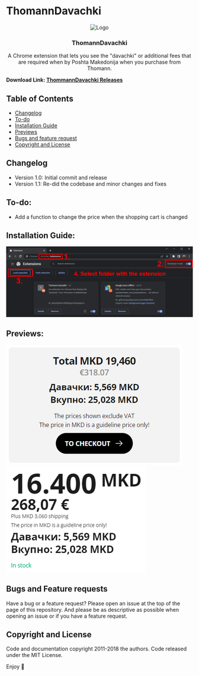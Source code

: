 # ThomannDavachki


<p align="center">
  <img src="misc/logo.png" alt="Logo" width=128 height=128>

  <h3 align="center">ThomannDavachki</h3>

  <p align="center">
    A Chrome extension that lets you see the "davachki" or additional fees that are required when by Poshta Makedonija when you purchase from Thomann.
  </p>
</p>

**Download Link: [ThommannDavachki Releases](https://github.com/AndrejStojkovic/ThomannDavachki/releases/tag/Releases)**

## Table of Contents

- [Changelog](#changelog) 
- [To-do](#to-do) 
- [Installation Guide](#installation-guide) 
- [Previews](#previews) 
- [Bugs and feature request](#bugs-and-feature-requests)
- [Copyright and License](#copyright-and-license)

## Changelog
- Version 1.0: Initial commit and release
- Version 1.1: Re-did the codebase and minor changes and fixes

## To-do:
- Add a function to change the price when the shopping cart is changed

## Installation Guide:
<img src='misc/installation.png' />

## Previews:
<img src='misc/preview1.png' />
<img src='misc/preview2.png' />

## Bugs and Feature requests
Have a bug or a feature request? Please open an issue at the top of the page of this repository.
And please be as descriptive as possible when opening an issue or if you have a feature request.

## Copyright and License
Code and documentation copyright 2011-2018 the authors. Code released under the MIT License. 
 
Enjoy 🤘 
